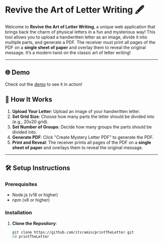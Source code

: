# Revive the Art of Letter Writing 🖋️

Welcome to **Revive the Art of Letter Writing**, a unique web application that brings back the charm of physical letters in a fun and mysterious way! This tool allows you to upload a handwritten letter as an image, divide it into multiple parts, and generate a PDF. The receiver must print all pages of the PDF on a **single sheet of paper** and overlay them to reveal the original message. It’s a modern twist on the classic art of letter writing!

---

## 🌐 Demo

Check out the [demo](https://print-the-letter.vercel.app/) to see it in action!

## 🚀 How It Works

1. **Upload Your Letter**: Upload an image of your handwritten letter.
2. **Set Grid Size**: Choose how many parts the letter should be divided into (e.g., 20x20 grid).
3. **Set Number of Groups**: Decide how many groups the parts should be divided into.
4. **Generate PDF**: Click "Create Mystery Letter PDF" to generate the PDF.
5. **Print and Reveal**: The receiver prints all pages of the PDF on a **single sheet of paper** and overlays them to reveal the original message.

---

## 🛠️ Setup Instructions

### Prerequisites

- Node.js (v16 or higher)
- npm (v8 or higher)

### Installation

1. **Clone the Repository**:
   ```bash
   git clone https://github.com/itsramin/printTheLetter.git
   cd printTheLetter
   ```
